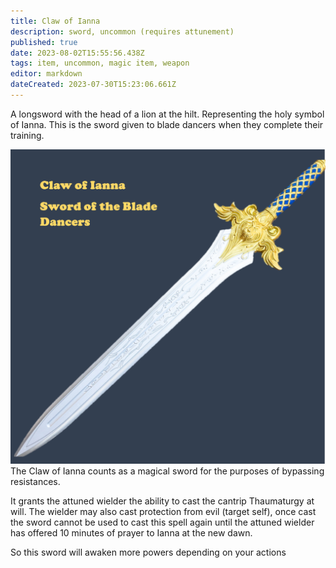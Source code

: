 ```yaml
---
title: Claw of Ianna
description: sword, uncommon (requires attunement)
published: true
date: 2023-08-02T15:55:56.438Z
tags: item, uncommon, magic item, weapon
editor: markdown
dateCreated: 2023-07-30T15:23:06.661Z
---
```


A longsword with the head of a lion at the hilt. Representing the holy symbol of Ianna. This is the sword given to blade dancers when they complete their training.

![picture6.png](/items/picture6.png)
The Claw of Ianna counts as a magical sword for the purposes of bypassing resistances. 

It grants the attuned wielder the ability to cast the cantrip Thaumaturgy at will. The wielder may also cast protection from evil (target self), once cast the sword cannot be used to cast this spell again until the attuned wielder has offered 10 minutes of prayer to Ianna at the new dawn.

So this sword will awaken more powers depending on your actions